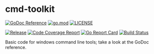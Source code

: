 # cmd-toolkit

[![GoDoc Reference](https://godoc.org/github.com/majohn-r/cmd-toolkit?status.svg)](https://pkg.go.dev/github.com/majohn-r/cmd-toolkit)
[![go.mod](https://img.shields.io/github/go-mod/go-version/majohn-r/cmd-toolkit)](go.mod)
[![LICENSE](https://img.shields.io/github/license/majohn-r/cmd-toolkit)](LICENSE)

[![Release](https://img.shields.io/github/release/majohn-r/cmd-toolkit.svg)](https://github.com/majohn-r/cmd-toolkit/releases)
[![Code Coverage Report](https://codecov.io/github/majohn-r/cmd-toolkit/branch/main/graph/badge.svg)](https://codecov.io/github/majohn-r/cmd-toolkit)
[![Go Report Card](https://goreportcard.com/badge/github.com/majohn-r/cmd-toolkit)](https://goreportcard.com/report/github.com/majohn-r/cmd-toolkit)
[![Build Status](https://img.shields.io/github/workflow/status/majohn-r/cmd-toolkit/build)](https://github.com/majohn-r/cmd-toolkit/actions?query=workflow%3Abuild+branch%3Amain)

Basic code for windows command line tools; take a look at the GoDoc reference.
